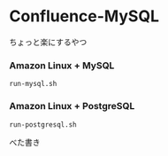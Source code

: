 # Confluence-MySQL

ちょっと楽にするやつ

### Amazon Linux + MySQL

`run-mysql.sh`

### Amazon Linux + PostgreSQL

`run-postgresql.sh`

べた書き